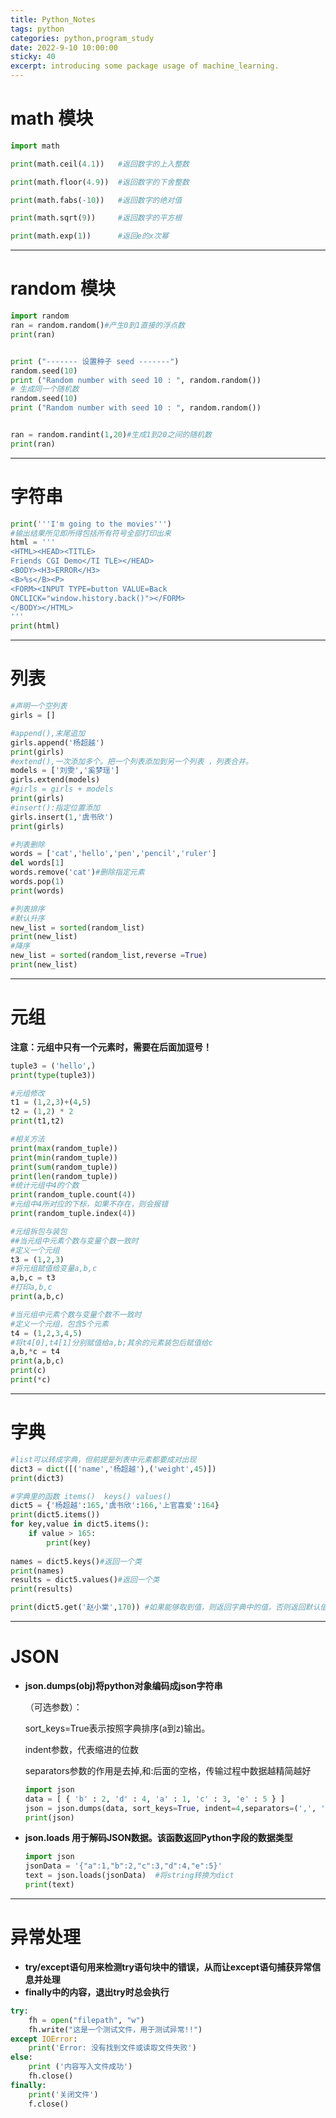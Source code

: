 ```yaml
---
title: Python_Notes
tags: python
categories: python,program_study
date: 2022-9-10 10:00:00
sticky: 40
excerpt: introducing some package usage of machine_learning. 
---
```


# math 模块

```python
import math

print(math.ceil(4.1))   #返回数字的上入整数

print(math.floor(4.9))  #返回数字的下舍整数

print(math.fabs(-10))   #返回数字的绝对值

print(math.sqrt(9))     #返回数字的平方根

print(math.exp(1))      #返回e的x次幂

```

---

# random 模块

```python
import random
ran = random.random()#产生0到1直接的浮点数
print(ran)


print ("------- 设置种子 seed -------")
random.seed(10)
print ("Random number with seed 10 : ", random.random())
# 生成同一个随机数
random.seed(10)
print ("Random number with seed 10 : ", random.random())


ran = random.randint(1,20)#生成1到20之间的随机数
print(ran)
```

---

# 字符串

```python
print('''I'm going to the movies''')
#输出结果所见即所得包括所有符号全部打印出来
html = '''
<HTML><HEAD><TITLE>
Friends CGI Demo</TI TLE></HEAD>
<BODY><H3>ERROR</H3>
<B>%s</B><P>
<FORM><INPUT TYPE=button VALUE=Back
ONCLICK="window.history.back()"></FORM>
</BODY></HTML>
'''
print(html)
```

---

# 列表

```python
#声明一个空列表
girls = []

#append(),末尾追加
girls.append('杨超越')
print(girls)
#extend(),一次添加多个。把一个列表添加到另一个列表 ，列表合并。
models = ['刘雯','奚梦瑶']
girls.extend(models)
#girls = girls + models
print(girls)
#insert():指定位置添加
girls.insert(1,'虞书欣')
print(girls)

#列表删除
words = ['cat','hello','pen','pencil','ruler']
del words[1]
words.remove('cat')#删除指定元素
words.pop(1)
print(words)

#列表排序
#默认升序
new_list = sorted(random_list)
print(new_list)
#降序
new_list = sorted(random_list,reverse =True)
print(new_list)
```

---

# 元组

**注意：元组中只有一个元素时，需要在后面加逗号！**

```python
tuple3 = ('hello',)
print(type(tuple3))

#元组修改
t1 = (1,2,3)+(4,5)
t2 = (1,2) * 2
print(t1,t2)

#相关方法
print(max(random_tuple))
print(min(random_tuple))
print(sum(random_tuple))
print(len(random_tuple))
#统计元组中4的个数
print(random_tuple.count(4))
#元组中4所对应的下标，如果不存在，则会报错
print(random_tuple.index(4))

#元组拆包与装包
##当元组中元素个数与变量个数一致时
#定义一个元组
t3 = (1,2,3)
#将元组赋值给变量a,b,c
a,b,c = t3
#打印a,b,c
print(a,b,c)

#当元组中元素个数与变量个数不一致时
#定义一个元组，包含5个元素
t4 = (1,2,3,4,5)
#将t4[0],t4[1]分别赋值给a,b;其余的元素装包后赋值给c
a,b,*c = t4
print(a,b,c)
print(c)
print(*c)
```

---

# 字典

```python
#list可以转成字典，但前提是列表中元素都要成对出现
dict3 = dict([('name','杨超越'),('weight',45)])
print(dict3)

#字典里的函数 items()  keys() values()
dict5 = {'杨超越':165,'虞书欣':166,'上官喜爱':164}
print(dict5.items())
for key,value in dict5.items():
    if value > 165:
        print(key)
        
names = dict5.keys()#返回一个类
print(names)
results = dict5.values()#返回一个类
print(results)

print(dict5.get('赵小棠',170)) #如果能够取到值，则返回字典中的值，否则返回默认值170
```

---

# JSON

- **json.dumps(obj)将python对象编码成json字符串**

  （可选参数）：

  sort_keys=True表示按照字典排序(a到z)输出。

  indent参数，代表缩进的位数

  separators参数的作用是去掉,和:后面的空格，传输过程中数据越精简越好

  ```python
  import json
  data = [ { 'b' : 2, 'd' : 4, 'a' : 1, 'c' : 3, 'e' : 5 } ]
  json = json.dumps(data, sort_keys=True, indent=4,separators=(',', ':'))
  print(json)
  ```

- **json.loads 用于解码JSON数据。该函数返回Python字段的数据类型**

  ```python
  import json
  jsonData = '{"a":1,"b":2,"c":3,"d":4,"e":5}'
  text = json.loads(jsonData)  #将string转换为dict
  print(text)
  ```

---

# 异常处理

- **try/except语句用来检测try语句块中的错误，从而让except语句捕获异常信息并处理**
- **finally中的内容，退出try时总会执行**

```python
try:
    fh = open("filepath", "w")
    fh.write("这是一个测试文件，用于测试异常!!")
except IOError:
    print('Error: 没有找到文件或读取文件失败')
else:
    print ('内容写入文件成功')
    fh.close()
finally:
    print('关闭文件')
    f.close()
```

  

